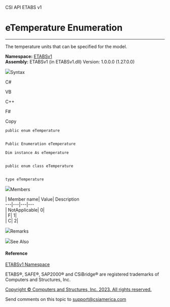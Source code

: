 ﻿

CSI API ETABS v1

# eTemperature Enumeration  
  
---  
  
The temperature units that can be specified for the model.

**Namespace:** [ETABSv1](2780f1b8-2033-5289-2298-1cdb2a7508d9.htm)  
**Assembly:** ETABSv1 (in ETABSv1.dll) Version: 1.0.0.0 (1.27.0.0)

![](../icons/SectionExpanded.png)Syntax

C#

VB

C++

F#

Copy

    
    
    public enum eTemperature
    
    
    Public Enumeration eTemperature
    
    Dim instance As eTemperature
    
    
    public enum class eTemperature
    
    
    type eTemperature

![](../icons/SectionExpanded.png)Members

| Member name| Value| Description  
---|---|---|---  
| NotApplicable| 0|  
| F| 1|  
| C| 2|  
  
![](../icons/SectionExpanded.png)Remarks

![](../icons/SectionExpanded.png)See Also

#### Reference

[ETABSv1 Namespace](2780f1b8-2033-5289-2298-1cdb2a7508d9.htm)

ETABS®, SAFE®, SAP2000® and CSiBridge® are registered trademarks of Computers
and Structures, Inc.  

[Copyright © Computers and Structures, Inc. 2023. All rights
reserved.](http://www.csiamerica.com)

Send comments on this topic to
[support@csiamerica.com](mailto:support%40csiamerica.com?Subject=CSI%20API%20ETABS%20v1)

